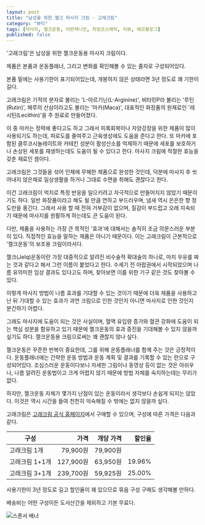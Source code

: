 ```yaml
---
layout: post
title: "남성을 위한 젤크 마사지 크림 - 고래크림"
category: "뷰티"
tags: [마사지, 젤크운동, 어반캐니언, 차밍코스메틱, 리뷰, 에코블로그]
published: false
---
```


'고래크림'은
남성을 위한 젤크운동용 마사지 크림이다.

제품은 본품과 운동플래너, 그리고 변화를 확인해볼 수 있는 줄자로 구성되어있다.

본품 밑에는 사용기한이 표기되어있는데,
개봉하지 않은 상태라면 3년 정도로 꽤 기한이 길다.

고래크림은 기적의 분자로 불리는 'L-아르기닌(L-Arginine)',
비타민P라 불리는 '루틴(Rutin)',
페루의 산삼이라고도 불리는 '마카(Maca)',
대표적인 화장품의 원재료인 '레시틴(Lecithin)'을 주 원료로 만들어졌다.

이 중 마카는 정력에 좋다고도 하고 그래서 피록회복이나 자양강장을 위한 제품이 많이 사용되기도 하는데,
피로도를 줄여주고 근육생성에도 도움을 준다고 한다.
또 마카에 포함된 클루코시놀레이트와 카테킨 성분이
활성산소를 억제하기 때문에 세포를 보호하거나 손상된 세포를 재생하는데도 도움이 될 수 있다고 한다.
마사지 크림에 적절한 효능을 갖춘 재료인 셈이다.

고래크림은 그것들을 섞어 인체에 무해한 제품으로 완성한 것인데,
덕분에 마사지 후 씻어내지 않은채로 일상생활을 하거나 그대로 수면을 취해도 괜찮다고 한다.

이건 고래크림이 억지로 특정 반응을 일으키려고 자극적으로 만들어지지 않았기 때문이기도 하다.
일반 화장품이라고 해도 될 만큼 연하고 부드러우며, 냄새 역시 은은한 향 정도만을 풍긴다.
그래서 사용 할 때 전혀 거부감이 없으며,
질감이 부드럽고 오래 지속되기 때문에 마사지를 원활하게 하는데도 큰 도움이 된다.

다만, 제품을 사용하는 가장 큰 목적인 '효과'에 대해서는 솔직히 조금 의문스러운 부분이 있다.
직접적인 효능을 말하는 제품은 아니기 때문이다.
이는 고래크림이 근본적으로 '젤크운동'의 보조용 크림이라서다.

젤크(Jelq)운동이란 가장 대중적으로 알려진 비수술적 확대술의 하나로,
마치 우유를 짜는 것과 같다고 해서 그런 이름이 붙었다고 한다.
수세기 전 아랍권에서 시작되었으며 나름 유의미한 임상 결과도 있다고도 하며,
찾아보면 이를 위한 기구 같은 것도 찾아볼 수 있다.

이렇게 마사지 방법이 나름 효과를 기대할 수 있는 것이기 때문에
더욱 제품을 사용하고난 뒤 기대할 수 있는 효과가
과연 크림으로 인한 것인지 아니면 마사지로 인한 것인지 분간하기 어렵다.

그래도 마사지에 도움이 되는 것은 사실이며,
혈액 유입량 증가와 혈관 강화에 도움이 되는 핵심 성분을 함유하고 있기 때문에
젤크운동의 효과 증진을 기대해볼 수 있지 않을까 싶기도 하다.
젤크운동용 크림으로써는 꽤 괜찮지 않나 싶다.

젤크운동은 꾸준한 반복이 중요한데,
그를 위해 운동플래너를 함께 주는 것은 긍정적이다.
운동플래너에는 간략한 운동 방법과 운동 계획 및 결과를 기록할 수 있는 란으로 구성되어있다.
조심스러운 운동이다보니 자세한 그림이나 동영상 등이 없는 것은 아쉬우나,
나름 알려진 운동법이고 크게 어렵지 않기 때문에 방법 자체를 숙지하는데는 무리가 없다.

하지만, 젤크운동 자체가 몇가지 난점이 있는 운동이라서 생각보다 손쉽게 되지는 않았다.
이것은 역시 시간을 들여 천천히 익숙해질 수 밖에는 없지 않을까 싶다.

고래크림은 [고래크림 공식 홈페이지](https://www.whalecream.kr/goods/goods_view.php?goodsNo=1000000001)에서 구매할 수 있으며,
구성에 따른 가격은 다음과 같다.

구성           | 가격      | 개당 가격 | 할인율
---------------|----------:|----------:|-------:
고래크림 1개   |  79,900원 | 79,900원  | 
고래크림 1+1개 | 127,900원 | 63,950원  | 19.96%
고래크림 3+1개 | 239,700원 | 59,925원  | 25.00%

사용기한이 3년 정도로 길고 할인율이 꽤 있으므로
묶음 구성 구매도 생각해볼 만하다.

배송비는 어떤 구성이든 도서산간을 제외하고 기본 무료다.



![스폰서 배너](http://echoblog.net/images/sponsor-banner.png "이 글은 에코블로그를 통해 해당 업체에서 제품을 제공받아 작성한 리뷰다.")
